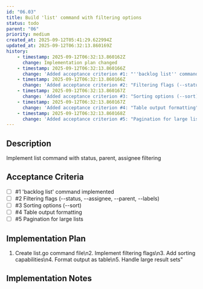 ```yaml
---
id: "06.03"
title: Build 'list' command with filtering options
status: todo
parent: "06"
priority: medium
created_at: 2025-09-12T05:41:29.622994Z
updated_at: 2025-09-12T06:32:13.860169Z
history:
    - timestamp: 2025-09-12T06:32:13.860162Z
      change: Implementation plan changed
    - timestamp: 2025-09-12T06:32:13.860166Z
      change: 'Added acceptance criterion #1: "''backlog list'' command implemented"'
    - timestamp: 2025-09-12T06:32:13.860166Z
      change: 'Added acceptance criterion #2: "Filtering flags (--status, --assignee, --parent, --labels)"'
    - timestamp: 2025-09-12T06:32:13.860167Z
      change: 'Added acceptance criterion #3: "Sorting options (--sort)"'
    - timestamp: 2025-09-12T06:32:13.860167Z
      change: 'Added acceptance criterion #4: "Table output formatting"'
    - timestamp: 2025-09-12T06:32:13.860168Z
      change: 'Added acceptance criterion #5: "Pagination for large lists"'
---
```

## Description

Implement list command with status, parent, assignee filtering

## Acceptance Criteria
<!-- AC:BEGIN -->

- [ ] #1 'backlog list' command implemented
- [ ] #2 Filtering flags (--status, --assignee, --parent, --labels)
- [ ] #3 Sorting options (--sort)
- [ ] #4 Table output formatting
- [ ] #5 Pagination for large lists

<!-- AC:END -->

## Implementation Plan

1. Create list.go command file\n2. Implement filtering flags\n3. Add sorting capabilities\n4. Format output as table\n5. Handle large result sets"

## Implementation Notes


